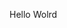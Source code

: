 Hello Wolrd










































































































































































































































































































































































































































































































































